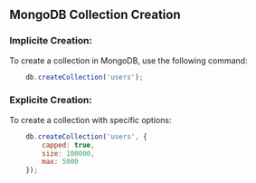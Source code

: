 ## MongoDB Collection Creation

###  Implicite Creation:

To create a collection in MongoDB, use the following command:

```javascript
    db.createCollection('users');

```

### Explicite Creation: 

To create a collection with specific options:

```javascript
    db.createCollection('users', { 
        capped: true, 
        size: 100000,
        max: 5000 
    });
```
